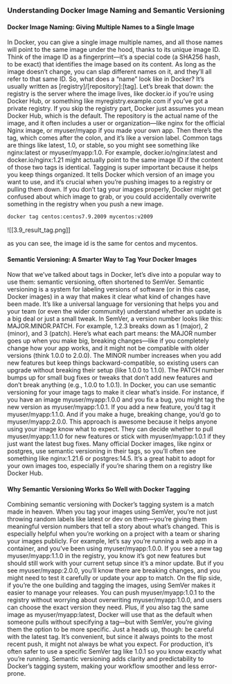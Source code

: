 ### Understanding Docker Image Naming and Semantic Versioning

#### Docker Image Naming: Giving Multiple Names to a Single Image

In Docker, you can give a single image multiple names, and all those names will point to the same image under the hood, thanks to its unique image ID. Think of the image ID as a fingerprint—it’s a special code (a SHA256 hash, to be exact) that identifies the image based on its content. As long as the image doesn’t change, you can slap different names on it, and they’ll all refer to that same ID. So, what does a “name” look like in Docker? It’s usually written as [registry]/[repository]:[tag]. Let’s break that down: the registry is the server where the image lives, like docker.io if you’re using Docker Hub, or something like myregistry.example.com if you’ve got a private registry. If you skip the registry part, Docker just assumes you mean Docker Hub, which is the default. The repository is the actual name of the image, and it often includes a user or organization—like nginx for the official Nginx image, or myuser/myapp if you made your own app. Then there’s the tag, which comes after the colon, and it’s like a version label. Common tags are things like latest, 1.0, or stable, so you might see something like nginx:latest or myuser/myapp:1.0. For example, docker.io/nginx:latest and docker.io/nginx:1.21 might actually point to the same image ID if the content of those two tags is identical. Tagging is super important because it helps you keep things organized. It tells Docker which version of an image you want to use, and it’s crucial when you’re pushing images to a registry or pulling them down. If you don’t tag your images properly, Docker might get confused about which image to grab, or you could accidentally overwrite something in the registry when you push a new image.

```bash
docker tag centos:centos7.9.2009 mycentos:v2009
```

![[3.9_result_tag.png]]

as you can see, the image id is the same for centos and mycentos.

#### Semantic Versioning: A Smarter Way to Tag Your Docker Images

Now that we’ve talked about tags in Docker, let’s dive into a popular way to use them: semantic versioning, often shortened to SemVer. Semantic versioning is a system for labeling versions of software (or in this case, Docker images) in a way that makes it clear what kind of changes have been made. It’s like a universal language for versioning that helps you and your team (or even the wider community) understand whether an update is a big deal or just a small tweak. In SemVer, a version number looks like this: MAJOR.MINOR.PATCH. For example, 1.2.3 breaks down as 1 (major), 2 (minor), and 3 (patch). Here’s what each part means: the MAJOR number goes up when you make big, breaking changes—like if you completely change how your app works, and it might not be compatible with older versions (think 1.0.0 to 2.0.0). The MINOR number increases when you add new features but keep things backward-compatible, so existing users can upgrade without breaking their setup (like 1.0.0 to 1.1.0). The PATCH number bumps up for small bug fixes or tweaks that don’t add new features and don’t break anything (e.g., 1.0.0 to 1.0.1). In Docker, you can use semantic versioning for your image tags to make it clear what’s inside. For instance, if you have an image myuser/myapp:1.0.0 and you fix a bug, you might tag the new version as myuser/myapp:1.0.1. If you add a new feature, you’d tag it myuser/myapp:1.1.0. And if you make a huge, breaking change, you’d go to myuser/myapp:2.0.0. This approach is awesome because it helps anyone using your image know what to expect. They can decide whether to pull myuser/myapp:1.1.0 for new features or stick with myuser/myapp:1.0.1 if they just want the latest bug fixes. Many official Docker images, like nginx or postgres, use semantic versioning in their tags, so you’ll often see something like nginx:1.21.6 or postgres:14.5. It’s a great habit to adopt for your own images too, especially if you’re sharing them on a registry like Docker Hub.

#### Why Semantic Versioning Works So Well with Docker Tagging

Combining semantic versioning with Docker’s tagging system is a match made in heaven. When you tag your images using SemVer, you’re not just throwing random labels like latest or dev on them—you’re giving them meaningful version numbers that tell a story about what’s changed. This is especially helpful when you’re working on a project with a team or sharing your images publicly. For example, let’s say you’re running a web app in a container, and you’ve been using myuser/myapp:1.0.0. If you see a new tag myuser/myapp:1.1.0 in the registry, you know it’s got new features but should still work with your current setup since it’s a minor update. But if you see myuser/myapp:2.0.0, you’ll know there are breaking changes, and you might need to test it carefully or update your app to match. On the flip side, if you’re the one building and tagging the images, using SemVer makes it easier to manage your releases. You can push myuser/myapp:1.0.1 to the registry without worrying about overwriting myuser/myapp:1.0.0, and users can choose the exact version they need. Plus, if you also tag the same image as myuser/myapp:latest, Docker will use that as the default when someone pulls without specifying a tag—but with SemVer, you’re giving them the option to be more specific. Just a heads up, though: be careful with the latest tag. It’s convenient, but since it always points to the most recent push, it might not always be what you expect. For production, it’s often safer to use a specific SemVer tag like 1.0.1 so you know exactly what you’re running. Semantic versioning adds clarity and predictability to Docker’s tagging system, making your workflow smoother and less error-prone.
